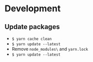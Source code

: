 # Development

## Update packages

- `$ yarn cache clean`
- `$ yarn update --latest`
- Remove `node_modules\` and `yarn.lock`
- `$ yarn update --latest`
